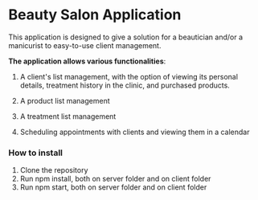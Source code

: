 # Beauty Salon Application


This application is designed to give a solution for a beautician and/or a manicurist to easy-to-use client management.

**The application allows various functionalities**:

1. A client's list management, with the option of viewing its personal details, treatment history in the clinic, and purchased products.

2. A product list management

3. A treatment list management

4. Scheduling appointments with clients and viewing them in a calendar

### How to install
1. Clone the repository
2. Run npm install, both on server folder and on client folder
3. Run npm start,  both on server folder and on client folder
